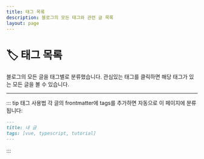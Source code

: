 ```yaml
---
title: 태그 목록
description: 블로그의 모든 태그와 관련 글 목록
layout: page
---
```


# 🏷️ 태그 목록

블로그의 모든 글을 태그별로 분류했습니다. 관심있는 태그를 클릭하면 해당 태그가 있는 모든 글을 볼 수 있습니다.

<TagList />

---

::: tip 태그 사용법
각 글의 frontmatter에 tags를 추가하면 자동으로 이 페이지에 분류됩니다:

```markdown
---
title: 내 글
tags: [vue, typescript, tutorial]
---
```

:::
